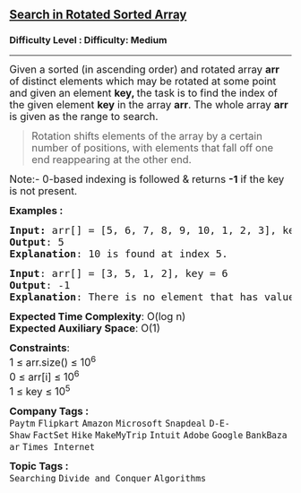 <h2><a href="https://www.geeksforgeeks.org/problems/search-in-a-rotated-array4618/1?page=6&sortBy=submissions">Search in Rotated Sorted Array</a></h2><h3>Difficulty Level : Difficulty: Medium</h3><hr><div class="problems_problem_content__Xm_eO"><p><span style="font-size: 18px;">Given a sorted (in ascending order) and rotated array <strong>arr</strong> of distinct elements which may be rotated at some point and given an element <strong>key, </strong>the task is to find the index of the given element <strong>key</strong> in the array <strong>arr</strong>. The whole array </span><strong style="font-size: 18px;">arr </strong><span style="font-size: 18px;">is given as the range to search.</span></p>
<blockquote>
<p><span style="font-size: 18px;"><span style="font-size: 18px;">Rotation shifts elements of the array by a certain number of positions, with elements that fall off one end reappearing at the other end.</span></span></p>
</blockquote>
<p><span style="font-size: 18px;">Note:- 0-based indexing is followed &amp; returns <strong>-1</strong> if the key is not present.</span></p>
<p><span style="font-size: 18px;"><strong>Examples :</strong></span></p>
<pre><span style="font-size: 18px;"><strong>Input: </strong>arr[] = [5, 6, 7, 8, 9, 10, 1, 2, 3], key = 10
<strong>Output</strong>: 5
<strong>Explanation</strong>: 10 is found at index 5.</span></pre>
<pre><span style="font-size: 18px;"><strong>Input</strong>: arr[] = [3, 5, 1, 2], key = 6</span><span style="font-size: 18px;"><strong>
Output</strong>: -1</span><span style="font-size: 18px;"><strong>
Explanation</strong>: There is no element that has value 6.</span></pre>
<p><span style="font-size: 18px;"><strong>Expected Time Complexity</strong>: O(log n)<br><strong>Expected Auxiliary Space</strong>: O(1)</span></p>
<p><span style="font-size: 18px;"><strong>Constraints</strong>:<br>1 ≤ arr.size() ≤ 10<sup>6</sup><br>0 ≤ arr[i] ≤ 10<sup>6</sup><br>1 ≤ key ≤ 10<sup>5</sup></span></p></div><p><span style=font-size:18px><strong>Company Tags : </strong><br><code>Paytm</code>&nbsp;<code>Flipkart</code>&nbsp;<code>Amazon</code>&nbsp;<code>Microsoft</code>&nbsp;<code>Snapdeal</code>&nbsp;<code>D-E-Shaw</code>&nbsp;<code>FactSet</code>&nbsp;<code>Hike</code>&nbsp;<code>MakeMyTrip</code>&nbsp;<code>Intuit</code>&nbsp;<code>Adobe</code>&nbsp;<code>Google</code>&nbsp;<code>BankBazaar</code>&nbsp;<code>Times Internet</code>&nbsp;<br><p><span style=font-size:18px><strong>Topic Tags : </strong><br><code>Searching</code>&nbsp;<code>Divide and Conquer</code>&nbsp;<code>Algorithms</code>&nbsp;